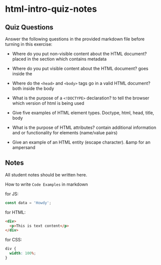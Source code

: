 # html-intro-quiz-notes

## Quiz Questions

Answer the following questions in the provided markdown file before turning in this exercise:

- Where do you put non-visible content about the HTML document?
  placed in the <head> section which contains metadata

- Where do you put visible content about the HTML document?
  goes inside the <body>

- Where do the `<head>` and `<body>` tags go in a valid HTML document?
  both inside the body

- What is the purpose of a `<!DOCTYPE>` declaration?
  to tell the browser which version of html is being used

- Give five examples of HTML element types.
  Doctype, html, head, title, body

- What is the purpose of HTML attributes?
  contain additional information and or functionality for elements (name/value pairs)

- Give an example of an HTML entity (escape character).
  &amp for an ampersand

## Notes

All student notes should be written here.

How to write `Code Examples` in markdown

for JS:

```js
const data = 'Howdy';
```

for HTML:

```html
<div>
  <p>This is text content</p>
</div>
```

for CSS:

```css
div {
  width: 100%;
}
```
